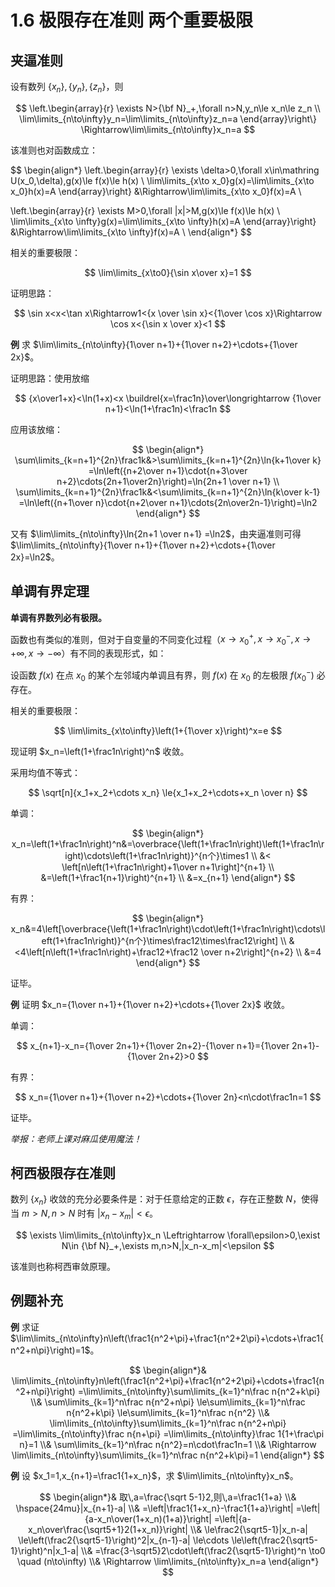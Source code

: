 # 1.6 极限存在准则 两个重要极限

## 夹逼准则

设有数列 $\{x_n\},\{y_n\},\{z_n\}$，则

$$
\left.\begin{array}{r}
\exists N>{\bf N}_+,\forall n>N,y_n\le x_n\le z_n \\
\lim\limits_{n\to\infty}y_n=\lim\limits_{n\to\infty}z_n=a
\end{array}\right\}
\Rightarrow\lim\limits_{n\to\infty}x_n=a
$$

该准则也对函数成立：

$$
\begin{align*}
\left.\begin{array}{r}
\exists \delta>0,\forall x\in\mathring U(x_0,\delta),g(x)\le f(x)\le h(x) \\
\lim\limits_{x\to x_0}g(x)=\lim\limits_{x\to x_0}h(x)=A
\end{array}\right\}
&\Rightarrow\lim\limits_{x\to x_0}f(x)=A \\

\left.\begin{array}{r}
\exists M>0,\forall |x|>M,g(x)\le f(x)\le h(x) \\
\lim\limits_{x\to \infty}g(x)=\lim\limits_{x\to \infty}h(x)=A
\end{array}\right\}
&\Rightarrow\lim\limits_{x\to \infty}f(x)=A \\
\end{align*}
$$

相关的重要极限：

$$
\lim\limits_{x\to0}{\sin x\over x}=1
$$

证明思路：

$$
\sin x<x<\tan x\Rightarrow1<{x \over \sin x}<{1\over \cos x}\Rightarrow \cos x<{\sin x \over x}<1
$$

**例** 求 $\lim\limits_{n\to\infty}{1\over n+1}+{1\over n+2}+\cdots+{1\over 2x}$。

证明思路：使用放缩

$$
{x\over1+x}<\ln(1+x)<x \buildrel{x=\frac1n}\over\longrightarrow {1\over n+1}<\ln(1+\frac1n)<\frac1n
$$

应用该放缩：

$$
\begin{align*}
\sum\limits_{k=n+1}^{2n}\frac1k&>\sum\limits_{k=n+1}^{2n}\ln{k+1\over k}
=\ln\left({n+2\over n+1}\cdot{n+3\over n+2}\cdots{2n+1\over2n}\right)=\ln{2n+1 \over n+1} \\
\sum\limits_{k=n+1}^{2n}\frac1k&<\sum\limits_{k=n+1}^{2n}\ln{k\over k-1}
=\ln\left({n+1\over n}\cdot{n+2\over n+1}\cdots{2n\over2n-1}\right)=\ln2
\end{align*}
$$

又有 $\lim\limits_{n\to\infty}\ln{2n+1 \over n+1} =\ln2$，由夹逼准则可得 $\lim\limits_{n\to\infty}{1\over n+1}+{1\over n+2}+\cdots+{1\over 2x}=\ln2$。

## 单调有界定理

**单调有界数列必有极限。**

函数也有类似的准则，但对于自变量的不同变化过程（$x\to x_0^+,x\to x_0^-,x\to+\infty,x\to-\infty$）有不同的表现形式，如：

设函数 $f(x)$ 在点 $x_0$ 的某个左邻域内单调且有界，则 $f(x)$ 在 $x_0$ 的左极限 $f(x_0^-)$ 必存在。

相关的重要极限：

$$
\lim\limits_{x\to\infty}\left(1+{1\over x}\right)^x=e
$$

现证明 $x_n=\left(1+\frac1n\right)^n$ 收敛。

采用均值不等式：

$$
\sqrt[n]{x_1+x_2+\cdots x_n} \le{x_1+x_2+\cdots+x_n \over n}
$$

单调：

$$
\begin{align*}
x_n=\left(1+\frac1n\right)^n&=\overbrace{\left(1+\frac1n\right)\left(1+\frac1n\right)\cdots\left(1+\frac1n\right)}^{n个}\times1 \\
&< \left[n\left(1+\frac1n\right)+1\over n+1\right]^{n+1} \\
&=\left(1+\frac1{n+1}\right)^{n+1} \\
&=x_{n+1}
\end{align*}
$$

有界：

$$
\begin{align*}
x_n&=4\left[\overbrace{\left(1+\frac1n\right)\cdot\left(1+\frac1n\right)\cdots\left(1+\frac1n\right)}^{n个}\times\frac12\times\frac12\right] \\
&<4\left[n\left(1+\frac1n\right)+\frac12+\frac12 \over n+2\right]^{n+2} \\
&=4
\end{align*}
$$

证毕。

**例** 证明 $x_n={1\over n+1}+{1\over n+2}+\cdots+{1\over 2x}$ 收敛。

单调：

$$
x_{n+1}-x_n={1\over 2n+1}+{1\over 2n+2}-{1\over n+1}={1\over 2n+1}-{1\over 2n+2}>0
$$

有界：

$$
x_n={1\over n+1}+{1\over n+2}+\cdots+{1\over 2n}<n\cdot\frac1n=1
$$

证毕。

*举报：老师上课对麻瓜使用魔法！*

## 柯西极限存在准则

数列 $\{x_n\}$ 收敛的充分必要条件是：对于任意给定的正数 $\epsilon$，存在正整数 $N$，使得当 $m>N,n>N$ 时有 $|x_n-x_m|<\epsilon$。

$$
\exists \lim\limits_{n\to\infty}x_n \Leftrightarrow \forall\epsilon>0,\exist N\in {\bf N}_+,\exists m,n>N,|x_n-x_m|<\epsilon
$$

该准则也称柯西审敛原理。

## 例题补充

**例** 求证 $\lim\limits_{n\to\infty}n\left(\frac1{n^2+\pi}+\frac1{n^2+2\pi}+\cdots+\frac1{n^2+n\pi}\right)=1$。

$$
\begin{align*}&
\lim\limits_{n\to\infty}n\left(\frac1{n^2+\pi}+\frac1{n^2+2\pi}+\cdots+\frac1{n^2+n\pi}\right)
=\lim\limits_{n\to\infty}\sum\limits_{k=1}^n\frac n{n^2+k\pi} \\&
\sum\limits_{k=1}^n\frac n{n^2+n\pi}
 \le\sum\limits_{k=1}^n\frac n{n^2+k\pi}
 \le\sum\limits_{k=1}^n\frac n{n^2} \\&
\lim\limits_{n\to\infty}\sum\limits_{k=1}^n\frac n{n^2+n\pi}
 =\lim\limits_{n\to\infty}\frac n{n+\pi}
 =\lim\limits_{n\to\infty}\frac 1{1+\frac\pi n}=1 \\&
\sum\limits_{k=1}^n\frac n{n^2}=n\cdot\frac1n=1 \\&
\Rightarrow \lim\limits_{n\to\infty}\sum\limits_{k=1}^n\frac n{n^2+k\pi}=1
\end{align*}
$$

**例** 设 $x_1=1,x_{n+1}=\frac1{1+x_n}$，求 $\lim\limits_{n\to\infty}x_n$。

$$
\begin{align*}&
取\,a=\frac{\sqrt 5-1}2,则\,a=\frac1{1+a} \\&
\hspace{24mu}|x_{n+1}-a| \\&
=\left|\frac1{1+x_n}-\frac1{1+a}\right|
=\left|{a-x_n\over(1+x_n)(1+a)}\right|
=\left|{a-x_n\over\frac{\sqrt5+1}2(1+x_n)}\right| \\&
\le\frac2{\sqrt5-1}|x_n-a|
\le\left(\frac2{\sqrt5-1}\right)^2|x_{n-1}-a|
\le\cdots
\le\left(\frac2{\sqrt5-1}\right)^n|x_1-a| \\&
=\frac{3-\sqrt5}2\cdot\left(\frac2{\sqrt5-1}\right)^n \to0 \quad (n\to\infty) \\&
\Rightarrow \lim\limits_{n\to\infty}x_n=a
\end{align*}
$$